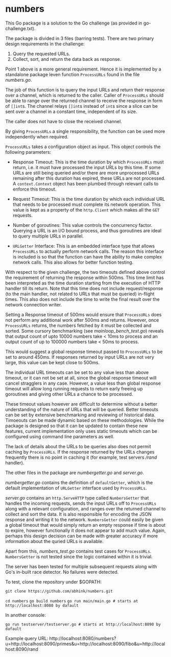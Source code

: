 # numbers
This Go package is a solution to the Go challenge (as provided in go-challenge.txt).

The package is divided in 3 files (barring tests). There are two primary design requirements in the challenge:

1. Query the requested URLs.
2. Collect, sort, and return the data back as response.

Point 1 above is a more general requirement. Hence it is implemented by a standalone package leven function `ProcessURLs`
found in the file *numbers.go*.

The job of this function is to query the input URLs and return their response over a channel, which is returned to the caller.
Caller of `ProcessURLs` should be able to range over the returned channel to receive the response in form of `[]int`s.
The channel relays `[]int`s instead of `int`s since a slice can be sent over a channel in a constant time, independent
of its size.

The caller does not have to close the received channel.

By giving `ProcessURLs` a single responsibility, the function can be used more independently when required.

`ProcessURLs` takes a configuration object as input. This object controls the following parameters:

* Response Timeout: This is the time duration by which `ProcessURLs` must return, i.e. it must have processed the
input URLs by this time. If some URLs are still being queried and/or there are more unprocessed URLs remaining after
this duration has expired, these URLs are not processed. A `context.Context` object has been plumbed through relevant
calls to enforce this timeout.

* Request Timeout: This is the time duration by which each individual URL that needs to be processed must complete
its network operation. This value is kept as a property of the `http.Client` which makes all the `GET` requests.

* Number of goroutines: This value controls the concurrency factor. Querying a URL is an I/O bound process, and thus
goroutines are ideal to query multiple URLs in parallel.

* `URLGetter` Interface: This is an embedded interface type that allows `ProcessURLs` to actually perform network calls.
The reason this interface is included is so that the function can have the ability to make complex network calls. This also
allows for better function testing.

With respect to the given challenge, the two timeouts defined above control the requirement of returning the response within
500ms. This time limit has been interpreted as the time duration starting from the execution of HTTP handler till its
return. Note that this time does not include request/response (to the main handler, not related to URLs that must be queried)
in-flight times. This also does not include the time to write the final result over the network connection writer.

Setting a Response timeout of 500ms would ensure that `ProcessURLs` does not perform any additional work after 500ms and
returns. However, once `ProcessURLs` returns, the numbers fetched by it must be collected and sorted. Some cursory
benchmarking (see *mainloop_bench_test.go*) reveals that output count of upto 10000 numbers take < 10ms to process and
an output count of up to 100000 numbers take < 50ms to process.

This would suggest a global response timeout passed to `ProcessURLs` to be set to around 450ms. If responses returned
by input URLs are not very large, this value can be kept close to 500ms.

The individual URL timeouts can be set to any value less than above timeout, or it can not be set at all, since the
global response timeout will cancel stragglers in any case. However, a value less than global response timeout will
allow long running requests to return early freeing up goroutines and giving other URLs a chance to be processed.

These timeout values however are difficult to determine without a better understanding of the nature of URLs that will be
queried. Better timeouts can be set by extensive benchmarking and reviewing of historical data. Timoeouts can be made
dynamic based on these methodologies. While the package is designed so that it can be updated to contain these new features,
current implementation only uses static timeouts which can be configured using command line parameters as well.

The lack of details about the URLs to be queries also does not permit caching by `ProcessURLs`. If the response returned by
the URLs changes frequently there is no point in caching it (for example, test servers */rand* handler).

The other files in the package are *numbergetter.go* and *server.go*.

*numbergetter.go* contains the definition of `defaultGetter`, which is the default implementation of `URLGetter`
interface used by `ProcessURLs`.

*server.go* contains an `http.ServeHTTP` type called `NumbersGetter` that handles the incoming requests, sends the input
URLs off to `ProcessURLs` along with a relevant configuration, and ranges over the returned channel to collect and sort
the data. It is also responsible for encoding the JSON response and writing it to the network. `NumbersGetter` could
easily be given a global timeout that would simply return an empty response if time is about to expire, however functionally
it does not appear to add much value. Again, perhaps this design decision can be made with greater accuracy if more
information about the quried URLs is available.

Apart from this, *numbers_test.go* contains test cases for `ProcessURLs`. `NumbersGetter` is not tested since the logic
contained within it is trivial.

The server has been tested for multiple subsequent requests along with Go's in-built race detector. No failures were
detected.


To test, clone the repository under $GOPATH:

`git clone https://github.com/abhink/numbers.git`

`cd numbers`
`go build numbers`
`go run main/main.go # starts at http://localhost:8080 by dafault`

In another console:

`go run testserver/testserver.go # starts at http://localhost:8090 by dafault`

Example query URL:
http://localhost:8080/numbers?u=http://localhost:8090/primes&u=http://localhost:8090/fibo&u=http://localhost:8090/rand